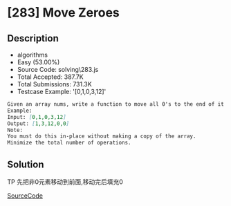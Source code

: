 # [283] Move Zeroes

## Description

* algorithms
* Easy (53.00%)
* Source Code:       solving\283.js
* Total Accepted:    387.7K
* Total Submissions: 731.3K
* Testcase Example:  '[0,1,0,3,12]'

```md
Given an array nums, write a function to move all 0's to the end of it while maintaining the relative order of the non-zero elements.
Example:
Input: [0,1,0,3,12]
Output: [1,3,12,0,0]
Note:
You must do this in-place without making a copy of the array.
Minimize the total number of operations.

```

## Solution

TP 先把非0元素移动到前面,移动完后填充0

[SourceCode](./solution.js)